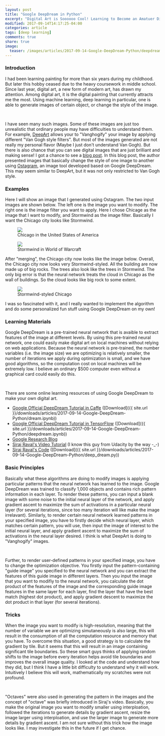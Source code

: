 ```yaml
---
layout: post
title: "Google DeepDream in Python"
excerpt: "Digital Art is Soooooo Cool! Learning to Become an Amatuer Digital Artist."
modified: 2017-09-14T14:17:25-04:00
categories: article
tags: [deep learning]
comments: true
share: true
image:
  teaser: /images/articles/2017-09-14-Google-DeepDream-Python/deepdream.jpg
---
```


### Introduction

I had been learning painting for more than six years during my childhood. But later this hobby ceased due to the heavy coursework in middle school. Since last year, digital art, a new form of modern art, has drawn my attention. Among digital art, it is the digital painting that currently attracts me the most. Using machine learning, deep learning in particular, one is able to generate images of certain object, or change the style of the image. 

<br />

I have seen many such images. Some of these images are just too unrealistic that ordinary people may have difficulties to understand them. For example, [DeepArt](https://deepart.io/) allows your to "Vanghogify" your image by applying different "Van Gogh style filters". But most of the images generated are not really my personal flavor (Maybe I just don't understand Van Gogh). But there is also chance that you can see digital images that are just brilliant and making sense! I got a chance to see a [blog post](https://www.boredpanda.com/inceptionism-neural-network-deep-dream-art/). In this blog post, the author presented images that basically change the style of one image to another using [Ostagram](http://www.ostagram.ru/static_pages/lenta?last_days=30), an image tool developed based on Google DeepDream. This may seem similar to DeepArt, but it was not only restricted to Van Gogh style. 

### Examples

Here I will show an image that I generated using Ostagram. The two input images are shown below. The left one is the image you want to modify. The right one is the image filter you want to apply. Here I chose Chicage as the image that I want to modify, and Stormwind as the image filter. Basically I want the Chicago city looks like Stormwind.

<div class = "titled-image">
<figure class = "titled-image">
    <img src = "{{ site.url }}/images/articles/2017-09-14-Google-DeepDream-Python/chicago.jpg">
    <figcaption>Chicago in the United States of America</figcaption>
</figure>
</div>
<div class = "titled-image">
<figure class = "titled-image">
    <img src = "{{ site.url }}/images/articles/2017-09-14-Google-DeepDream-Python/stormwind.jpg">
    <figcaption>Stormwind in World of Warcraft</figcaption>
</figure>
</div>
After "merging", the Chicago city now looks like the image below. Overall, the Chicago city now looks very Stormwind-styled. All the building are now made up of big rocks. The trees also look like the trees in Stormwind. The only big error is that the neural network treats the cloud in Chicago as the wall of buildings. So the cloud looks like big rock to some extent.
<div class = "titled-image">
<figure class = "titled-image">
    <img src = "{{ site.url }}/images/articles/2017-09-14-Google-DeepDream-Python/chicago-stormwind.jpg">
    <figcaption>Stormwind-styled Chicago</figcaption>
</figure>
</div>
I was so fascinated with it, and I really wanted to implement the algorithm and do some personalized fun stuff using Google DeepDream on my own!

### Learning Materials

Google DeepDream is a pre-trained neural network that is avaible to extract features of the image at different levels. By using this pre-trained neural network, one could easily make digital art on local machines without relying on web applications. Because the neural network is pre-trained, the number variables (i.e. the image size) we are optimizing is relatively smaller, the number of iterations we apply during optimization is small, and we have good algorithms, so the computation cost on local machines will be extremely low. I believe an ordinary $500 computer even without a graphical card could easily do this.

<br />

There are some online learning resources of using Google DeepDream to make your own digital art.

* [Google Official DeepDream Tutorial in Caffe](https://github.com/google/deepdream/blob/master/dream.ipynb)
([Download]({{ site.url }}/downloads/articles/2017-09-14-Google-DeepDream-Python/dream.ipynb))
* [Google Official DeepDream Tutorial in TensorFlow](https://github.com/tensorflow/tensorflow/blob/master/tensorflow/examples/tutorials/deepdream/deepdream.ipynb)
([Download]({{ site.url }}/downloads/articles/2017-09-14-Google-DeepDream-Python/deepdream.ipynb))
* [Google Research Blog](https://research.googleblog.com/2015/06/inceptionism-going-deeper-into-neural.html)
* [Siraj Raval's Video Tutorial](https://www.youtube.com/watch?v=MrBzgvUNr4w) (I know this guy from Udacity by the way -_-)
* [Siraj Raval's Code](https://github.com/llSourcell/deep_dream_challenge/blob/master/deep_dream.py)
([Download]({{ site.url }}/downloads/articles/2017-09-14-Google-DeepDream-Python/deep_dream.py))

### Basic Principles

Basically what these algorithms are doing to modify images is applying particular patterns that the neural network has learned to the image. Google DeepDream was trained to classify 1,000 objects and contains rich pattern information in each layer. To render these patterns, you can input a blank image with some noise to the initial neural layer of the network, and apply gradient ascent to maximize the sum of activations in a particular neural layer (for several iterations, since too many iteration will like make the image irrelavant). Similarly, to render certain neural network learned patterns in your specified image, you have to firstly decide which neural layer, which matches certain pattern, you will use, then input the image of interest to the initial neural layer, and apply gradient ascent to maximize the sum of activations in the neural layer desired. I think is what DeepArt is doing to "Vanghogify" images.

<br />

Further, to render user-defined patterns in your specified image, you have to change the optimization objective. You firstly input the pattern-containing "guide image" you specified to the neural network and you can extract the features of this guide image in different layers. Then you input the image that you want to modifiy to the neural network, you calculate the dot product of the features of the image and the corresponding guide image features in the same layer for each layer, find the layer that have the best match (highest dot product), and apply gradient descent to maximize the dot product in that layer (for several iterations). 

### Tricks

When the image you want to modify is high-resolution, meaning that the number of variable we are optimizing simutaneously is also large, this will result in the consumption of all the computation resource and memory that you have. To overcome this situation, a good strategy is to calculate the gradient by tile. But it seems that this will result in an image containing significant tile boundaries. So these smart guys thinks of applying random shifts to the image before every iteration helps avoid tile boundaries and improves the overall image quality. I looked at the code and understand how they did, but I think I have a little bit difficulty to understand why it will work. Intuitively I believe this will work, mathematically my scratches were not profound.

<br />

"Octaves" were also used in generating the pattern in the images and the concept of "octave" was briefly introduced in Siraj's video. Basically, you make the original image you want to modify smaller using interploation, followed the iterations to generate details by gradient ascent, resize the image larger using interploation, and use the larger image to generate more details by gradient ascent. I am not sure without this trick how the image looks like. I may investigate this in the future if I get chance.
